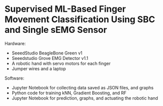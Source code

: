 # Supervised ML-Based Finger Movement Classification Using SBC and Single sEMG Sensor

Hardware:
* SeeedStudio BeagleBone Green v1
* Seeedstudio Grove EMG Detector v1.1
* A robotic hand with servo motors for each finger
* Jumper wires and a laptop

Software:
* Jupyter Notebook for collecting data saved as JSON files, and graphs
* Python code for training kNN, Gradient Boosting, and RF
* Jupyter Notebook for prediction, graphs, and actuating the robotic hand
